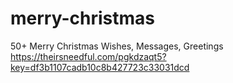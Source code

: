 # merry-christmas
50+ Merry Christmas Wishes, Messages, Greetings
https://theirsneedful.com/pgkdzaqt5?key=df3b1107cadb10c8b427723c33031dcd
